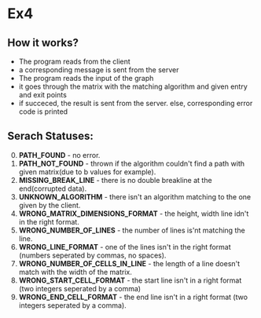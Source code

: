 # Ex4
## How it works?
* The program reads from the client
* a corresponding message is sent from the server
* The program reads the input of the graph
* it goes through the matrix with the matching algorithm and given 
  entry and exit points
* if succeced, the result is sent from the server. else, corresponding error code is printed

## Serach Statuses:
0. **PATH_FOUND** -  no error.
1. **PATH_NOT_FOUND** - thrown if the algorithm couldn't find a path with given matrix(due to b values for example).
2. **MISSING_BREAK_LINE** - there is no double breakline at the end(corrupted data).
3. **UNKNOWN_ALGORITHM** - there isn't an algorithm matching to the one given by the client.
4. **WRONG_MATRIX_DIMENSIONS_FORMAT** - the height, width line idn't in the right format.
5. **WRONG_NUMBER_OF_LINES** - the number of lines is'nt matching the line.
6. **WRONG_LINE_FORMAT** - one of the lines isn't in the right format (numbers seperated by commas, no spaces).
7. **WRONG_NUMBER_OF_CELLS_IN_LINE** - the length of a line doesn't match with the width of the matrix.
8. **WRONG_START_CELL_FORMAT** - the start line isn't in a right format (two integers seperated by a comma)
9. **WRONG_END_CELL_FORMAT** - the end line isn't in a right format (two integers seperated by a comma).
